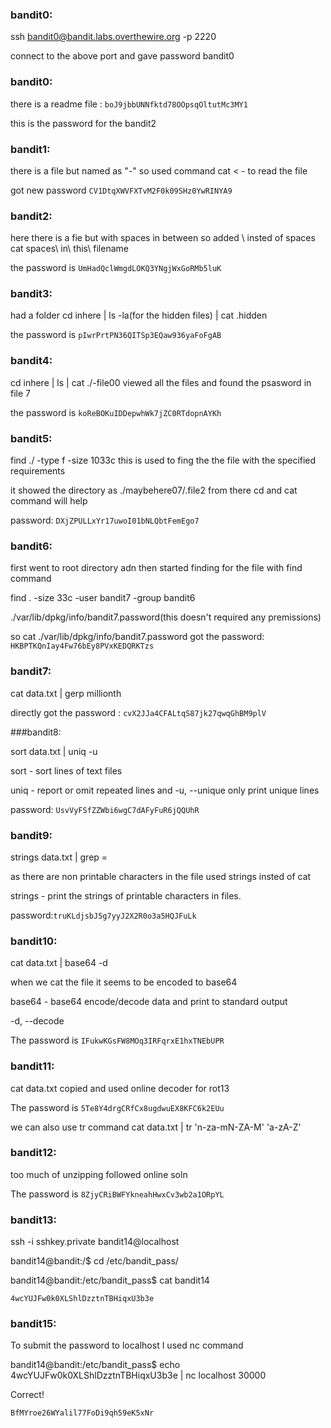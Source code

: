 ### bandit0:

ssh bandit0@bandit.labs.overthewire.org -p 2220

connect to the above port and gave password bandit0

### bandit0:

there is a readme file : `boJ9jbbUNNfktd78OOpsqOltutMc3MY1`

this is the password for the bandit2

### bandit1:

there is a file but named as "-" so used command cat < - to read the file

got new password `CV1DtqXWVFXTvM2F0k09SHz0YwRINYA9`

### bandit2:

here there is a fie but with spaces in between so added \ insted of spaces cat spaces\ in\ this\ filename

the password is `UmHadQclWmgdLOKQ3YNgjWxGoRMb5luK`

### bandit3:

had a folder cd inhere | ls -la(for the hidden files) | cat .hidden

the password is `pIwrPrtPN36QITSp3EQaw936yaFoFgAB`

### bandit4:

cd inhere | ls | cat ./-file00 viewed all the files and found the psasword in file 7

the password is `koReBOKuIDDepwhWk7jZC0RTdopnAYKh`

### bandit5:

find ./ -type f -size 1033c this is used to fing the the file with the specified requirements

it showed the directory as ./maybehere07/.file2 from there cd and cat command will help

password: `DXjZPULLxYr17uwoI01bNLQbtFemEgo7`

### bandit6:

first went to root directory adn then started finding for the file with find command

find . -size 33c -user bandit7 -group bandit6

./var/lib/dpkg/info/bandit7.password(this doesn't required any premissions)

so cat ./var/lib/dpkg/info/bandit7.password got the password: `HKBPTKQnIay4Fw76bEy8PVxKEDQRKTzs`

### bandit7:

cat data.txt | gerp millionth

directly got the password : `cvX2JJa4CFALtqS87jk27qwqGhBM9plV`

###bandit8:

sort data.txt | uniq -u

sort - sort lines of text files

uniq - report or omit repeated lines and -u, --unique only print unique lines

password: `UsvVyFSfZZWbi6wgC7dAFyFuR6jQQUhR`

### bandit9:

strings data.txt | grep =

as there are non printable characters in the file used strings insted of cat

strings - print the strings of printable characters in files.

password:`truKLdjsbJ5g7yyJ2X2R0o3a5HQJFuLk`

### bandit10:

cat data.txt | base64 -d

when we cat the file it seems to be encoded to base64

base64 - base64 encode/decode data and print to standard output

-d, --decode

The password is `IFukwKGsFW8MOq3IRFqrxE1hxTNEbUPR`

### bandit11:

cat data.txt copied and used online decoder for rot13

The password is `5Te8Y4drgCRfCx8ugdwuEX8KFC6k2EUu`

we can also use tr command cat data.txt | tr 'n-za-mN-ZA-M' 'a-zA-Z'

### bandit12:

too much of unzipping followed online soln

The password is `8ZjyCRiBWFYkneahHwxCv3wb2a1ORpYL`

### bandit13:

ssh -i sshkey.private bandit14@localhost

bandit14@bandit:/$ cd /etc/bandit_pass/

bandit14@bandit:/etc/bandit_pass$ cat bandit14

`4wcYUJFw0k0XLShlDzztnTBHiqxU3b3e`

### bandit15:

To submit the password to localhost I used nc command

bandit14@bandit:/etc/bandit_pass$ echo 4wcYUJFw0k0XLShlDzztnTBHiqxU3b3e | nc localhost 30000

Correct!

`BfMYroe26WYalil77FoDi9qh59eK5xNr`

